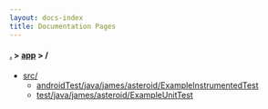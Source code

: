 ```yaml
---
layout: docs-index
title: Documentation Pages
---
```

#### [.](./../index) > [app](./index) > **/**

- [src/](src)
	- [androidTest/java/james/asteroid/ExampleInstrumentedTest](src/androidTest/java/james/asteroid/ExampleInstrumentedTest)
	- [test/java/james/asteroid/ExampleUnitTest](src/test/java/james/asteroid/ExampleUnitTest)
